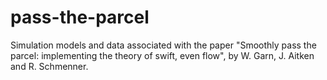 # pass-the-parcel
Simulation models and data associated with the paper "Smoothly pass the parcel: implementing the theory of swift, even flow", by W. Garn, J. Aitken and R. Schmenner.
